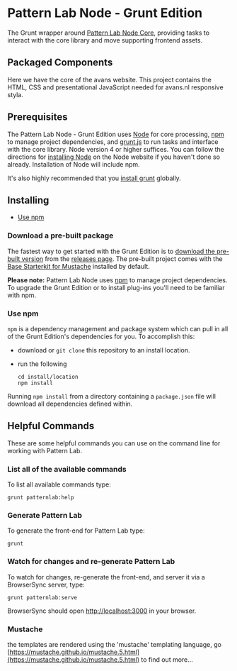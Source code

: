 # Pattern Lab Node - Grunt Edition

The Grunt wrapper around [Pattern Lab Node Core](https://github.com/pattern-lab/patternlab-node), providing tasks to interact with the core library and move supporting frontend assets.

## Packaged Components

Here we have the core of the avans website. This project contains the HTML, CSS and presentational JavaScript needed for avans.nl responsive styla.

## Prerequisites

The Pattern Lab Node - Grunt Edition uses [Node](https://nodejs.org) for core processing, [npm](https://www.npmjs.com/) to manage project dependencies, and [grunt.js](http://gruntjs.com/) to run tasks and interface with the core library. Node version 4 or higher suffices. You can follow the directions for [installing Node](https://nodejs.org/en/download/) on the Node website if you haven't done so already. Installation of Node will include npm.

It's also highly recommended that you [install grunt](http://gruntjs.com/getting-started) globally.

## Installing

* [Use npm](#use-npm)

### Download a pre-built package

The fastest way to get started with the Grunt Edition is to [download the pre-built version](https://github.com/pattern-lab/edition-node-grunt/releases) from the [releases page](https://github.com/pattern-lab/edition-node-grunt/releases). The pre-built project comes with the [Base Starterkit for Mustache](https://github.com/pattern-lab/starterkit-mustache-base) installed by default.

**Please note:** Pattern Lab Node uses [npm](https://www.npmjs.com/) to manage project dependencies. To upgrade the Grunt Edition or to install plug-ins you'll need to be familiar with npm.

### Use npm

`npm` is a dependency management and package system which can pull in all of the Grunt Edition's dependencies for you. To accomplish this:

* download or `git clone` this repository to an install location.

* run the following

    ```
    cd install/location
    npm install
    ```

Running `npm install` from a directory containing a `package.json` file will download all dependencies defined within.


## Helpful Commands

These are some helpful commands you can use on the command line for working with Pattern Lab.

### List all of the available commands

To list all available commands type:

    grunt patternlab:help

### Generate Pattern Lab

To generate the front-end for Pattern Lab type:

    grunt

### Watch for changes and re-generate Pattern Lab

To watch for changes, re-generate the front-end, and server it via a BrowserSync server,  type:

    grunt patternlab:serve

BrowserSync should open [http://localhost:3000](http://localhost:3000) in your browser.

### Mustache

the templates are rendered using the 'mustache' templating language, go [https://mustache.github.io/mustache.5.html](https://mustache.github.io/mustache.5.html) to find out more...
